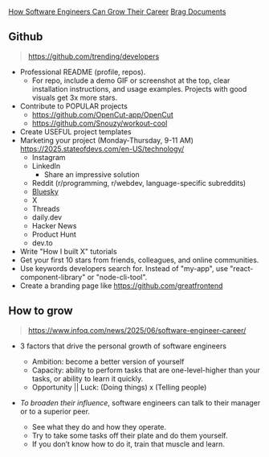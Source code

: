 [How Software Engineers Can Grow Their Career](https://www.infoq.com/news/2025/06/software-engineer-career/)
[Brag Documents](https://jvns.ca/blog/brag-documents/)

## Github

> https://github.com/trending/developers

- Professional README (profile, repos).
  - For repo, include a demo GIF or screenshot at the top, clear installation instructions, and usage examples. Projects with good visuals get 3x more stars.
- Contribute to POPULAR projects
  - https://github.com/OpenCut-app/OpenCut
  - https://github.com/Snouzy/workout-cool
- Create USEFUL project templates
- Marketing your project (Monday-Thursday, 9-11 AM) https://2025.stateofdevs.com/en-US/technology/
  - Instagram
  - LinkedIn
    - Share an impressive solution
  - Reddit (r/programming, r/webdev, language-specific subreddits)
  - [Bluesky](https://bsky.app/)
  - X
  - Threads
  - daily.dev
  - Hacker News
  - Product Hunt
  - dev.to
- Write "How I built X" tutorials
- Get your first 10 stars from friends, colleagues, and online communities.
- Use keywords developers search for. Instead of "my-app", use "react-component-library" or "node-cli-tool".
- Create a branding page like https://github.com/greatfrontend

## How to grow

> https://www.infoq.com/news/2025/06/software-engineer-career/

- 3 factors that drive the personal growth of software engineers
  - Ambition: become a better version of yourself
  - Capacity: ability to perform tasks that are one-level-higher than your tasks, or ability to learn it quickly.
  - Opportunity || Luck: (Doing things) x (Telling people)

- _To broaden their influence_, software engineers can talk to their manager or to a superior peer.
  - See what they do and how they operate.
  - Try to take some tasks off their plate and do them yourself.
  - If you don’t know how to do it, train that muscle and learn.
